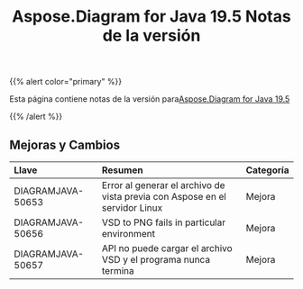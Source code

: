﻿---
title: Aspose.Diagram for Java 19.5 Notas de la versión
type: docs
weight: 80
url: /es/java/aspose-diagram-for-java-19-5-release-notes/
---
{{% alert color="primary" %}} 

Esta página contiene notas de la versión para[Aspose.Diagram for Java 19.5](https://docs.aspose.com/diagram/java/aspose-diagram-for-java-19-5-release-notes/)

{{% /alert %}} 
## **Mejoras y Cambios**

|**Llave**|**Resumen**|**Categoría**|
|:- |:- |:- |
|DIAGRAMJAVA-50653|Error al generar el archivo de vista previa con Aspose en el servidor Linux|Mejora|
|DIAGRAMJAVA-50656|VSD to PNG fails in particular environment|Mejora|
|DIAGRAMJAVA-50657|API no puede cargar el archivo VSD y el programa nunca termina|Mejora|

